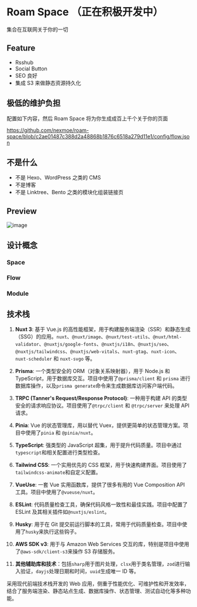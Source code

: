 # Roam Space （正在积极开发中）

集合在互联网关于你的一切

## Feature

- Rsshub
- Social Button
- SEO 良好
- 集成 S3 来做静态资源持久化

## 极低的维护负担

配置如下内容，然后 Roam Space 将为你生成成百上千个关于你的页面

<https://github.com/nexmoe/roam-space/blob/c2ae01487c388d2a48868b1876c6518a279d11e1/config/flow.json>

## 不是什么

- 不是 Hexo、WordPress 之类的 CMS
- 不是博客
- 不是 Linktree、Bento 之类的模块化组装链接页

## Preview

![image](https://github.com/nexmoe/roam-space/assets/16796652/599b6dfc-92c4-4c3f-bf68-2ef94c8a1ffd)

## 设计概念

### Space

### Flow

### Module

## 技术栈

1. **Nuxt 3**: 基于 Vue.js 的高性能框架，用于构建服务端渲染（SSR）和静态生成（SSG）的应用。`nuxt`、`@nuxt/image`、`@nuxt/test-utils`、`@nuxt/html-validator`、`@nuxtjs/google-fonts`、`@nuxtjs/i18n`、`@nuxtjs/seo`、`@nuxtjs/tailwindcss`、`@nuxtjs/web-vitals`、`nuxt-gtag`、`nuxt-icon`、`nuxt-scheduler` 和 `nuxt-svgo` 等。

2. **Prisma**: 一个类型安全的 ORM（对象关系映射器），用于 Node.js 和 TypeScript，用于数据库交互。项目中使用了`@prisma/client` 和 `prisma` 进行数据库操作，以及`prisma generate`命令来生成数据库访问客户端代码。

3. **TRPC (Tanner's Request/Response Protocol)**: 一种用于构建 API 的类型安全的请求响应协议。项目使用了`@trpc/client` 和 `@trpc/server` 来处理 API 请求。

4. **Pinia**: Vue 的状态管理库，用以替代 Vuex，提供更简单的状态管理方案。项目中使用了`pinia` 和 `@pinia/nuxt`。

5. **TypeScript**: 强类型的 JavaScript 超集，用于提升代码质量。项目中通过`typescript`和相关配置进行类型检查。

6. **Tailwind CSS**: 一个实用优先的 CSS 框架，用于快速构建界面。项目使用了`tailwindcss-animate`和自定义配置。

7. **VueUse**: 一套 Vue 实用函数库，提供了很多有用的 Vue Composition API 工具。项目中使用了`@vueuse/nuxt`。

8. **ESLint**: 代码质量检查工具，确保代码风格一致性和最佳实践。项目中配置了 ESLint 及其相关插件如`@nuxtjs/eslint`。

9. **Husky**: 用于在 Git 提交前运行脚本的工具，常用于代码质量检查。项目中使用了`husky`来执行这些钩子。

10. **AWS SDK v3**: 用于与 Amazon Web Services 交互的库，特别是项目中使用了`@aws-sdk/client-s3`来操作 S3 存储服务。

11. **其他辅助库和技术**：包括`sharp`用于图片处理，`clsx`用于类名管理，`zod`进行输入验证，`dayjs`处理日期和时间，`uuid`生成唯一 ID 等。

采用现代前端技术栈开发的 Web 应用，侧重于性能优化、可维护性和开发效率，结合了服务端渲染、静态站点生成、数据库操作、状态管理、测试自动化等多种功能。
